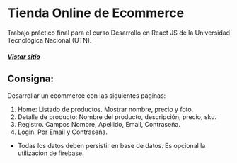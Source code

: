 # Tienda Online de Ecommerce

Trabajo práctico final para el curso Desarrollo en React JS de la Universidad Tecnológica Nacional (UTN).

##### [Vistar sitio](http://tiendaonline-lombok.surge.sh/)

## Consigna:

Desarrollar un ecommerce con las siguientes paginas:

1) Home: Listado de productos. Mostrar nombre, precio y foto.
2) Detalle de producto: Nombre del producto, descripción, precio, sku.
3) Registro. Campos Nombre, Apellido, Email, Contraseña.
4) Login. Por Email y Contraseña.

* Todas los datos deben persistir en base de datos. Es opcional la utilizacion de firebase.
